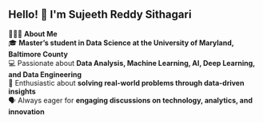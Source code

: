 ## Hello! 👋 I'm Sujeeth Reddy Sithagari  

👨🏻‍💻 **About Me**  
🎓 **Master’s student in Data Science at the University of Maryland, Baltimore County**  
💻 Passionate about **Data Analysis, Machine Learning, AI, Deep Learning, and Data Engineering**  
🚀 Enthusiastic about **solving real-world problems through data-driven insights**  
🗣 Always eager for **engaging discussions on technology, analytics, and innovation**  
